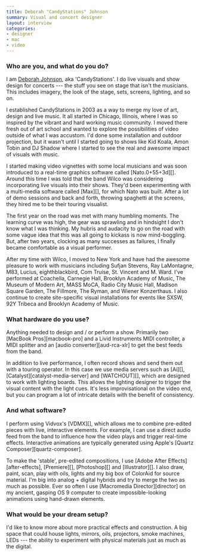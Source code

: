 ```yaml
---
title: Deborah "CandyStations" Johnson
summary: Visual and concert designer
layout: interview
categories:
- designer
- mac
- video
---
```


### Who are you, and what do you do?

I am [Deborah Johnson](http://www.candystations.com/ "Deborah's website."), aka 'CandyStations'. I do live visuals and show design for concerts --- the stuff you see on stage that isn't the musicians. This includes imagery, the look of the stage, sets, screens, lighting, and so on. 

I established CandyStations in 2003 as a way to merge my love of art, design and live music. It all started in Chicago, Illinois, where I was so inspired by the vibrant and hard working music community. I moved there fresh out of art school and wanted to explore the possibilities of video outside of what I was accustom. I'd done some installation and outdoor projection, but it wasn't until I started going to shows like Kid Koala, Amon Tobin and DJ Shadow where I started to see the real and awesome impact of visuals with music.

I started making video vignettes with some local musicians and was soon introduced to a real-time graphics software called [Nato.0+55+3d][]. Around this time I was told that the band Wilco was considering incorporating live visuals into their shows. They'd been experimenting with a multi-media software called [Max][], for which Nato was built. After a lot of demo sessions and back and forth, throwing spaghetti at the screens, they hired me to be their touring visualist. 

The first year on the road was met with many humbling moments. The learning curve was high, the gear was sprawling and in hindsight I don't know what I was thinking. My hubris and audacity to go on the road with some vague idea that this was all going to kickass is now mind-boggling. But, after two years, clocking as many successes as failures, I finally became comfortable as a visual performer.

After my time with Wilco, I moved to New York and have had the awesome pleasure to work with musicians including Sufjan Stevens, Ray LaMontagne, M83, Lucius, eighthblackbird, Com Truise, St. Vincent and M. Ward. I've performed at Coachella, Carnegie Hall, Brooklyn Academy of Music, The Museum of Modern Art, MASS MoCA, Radio City Music Hall, Madison Square Garden, The Fillmore, The Ryman, and Wiener Konzerthaus. I also continue to create site-specific visual installations for events like SXSW, 92Y Tribeca and Brooklyn Academy of Music. 

### What hardware do you use?

Anything needed to design and / or perform a show. Primarily two [MacBook Pros][macbook-pro] and a Livid Instruments MIDI controller, a MIDI splitter and an [audio converter][aud-rca-xlr] to get the best feeds from the band.

In addition to live performance, I often record shows and send them out with a touring operator. In this case we use media servers such as [Ai][], [Catalyst][catalyst-media-server] and [WATCHOUT][], which are designed to work with lighting boards. This allows the lighting designer to trigger the visual content with the light cues. It's less improvisational on the video end, but you can program a lot of intricate details with the benefit of consistency.

### And what software?

I perform using Vidvox's [VDMX][], which allows me to combine pre-edited pieces with live, interactive elements. For example, I can use a direct audio feed from the band to influence how the video plays and trigger real-time effects. Interactive animations are typically generated using Apple's [Quartz Composer][quartz-composer]. 

To make the 'stable', pre-edited compositions, I use [Adobe After Effects][after-effects], [Premiere][], [Photoshop][] and [Illustrator][]. I also draw, paint, scan, play with oils, lights and my big box of ColorAid for source material. I'm big into analog + digital hybrids and try to merge the two as much as possible. Ever so often I use [Macromedia Director][director] on my ancient, gasping OS 9 computer to create impossible-looking animations using hand-drawn elements. 

### What would be your dream setup?

I'd like to know more about more practical effects and construction. A big space that could house lights, mirrors, oils, projectors, smoke machines, LEDs --- the ability to experiment with physical materials just as much as the digital.